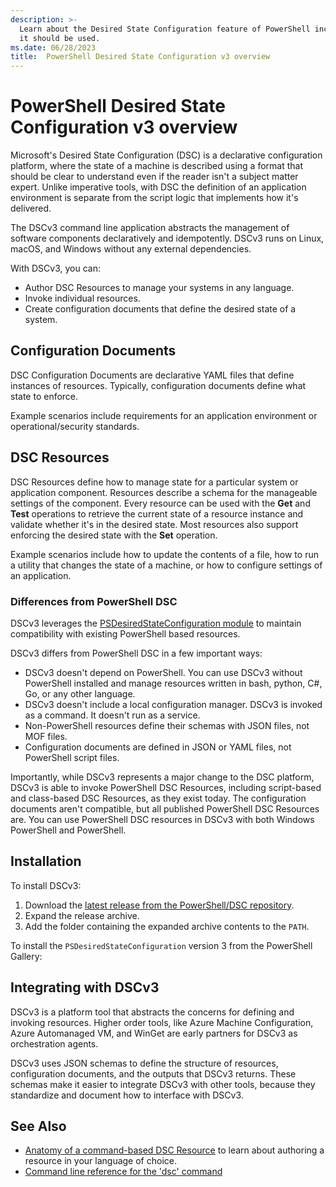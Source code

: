 ```yaml
---
description: >-
  Learn about the Desired State Configuration feature of PowerShell including the purpose and when
  it should be used.
ms.date: 06/28/2023
title:  PowerShell Desired State Configuration v3 overview
---
```


# PowerShell Desired State Configuration v3 overview

Microsoft's Desired State Configuration (DSC) is a declarative configuration platform, where the
state of a machine is described using a format that should be clear to understand even if the
reader isn't a subject matter expert. Unlike imperative tools, with DSC the definition of an
application environment is separate from the script logic that implements how it's delivered.

The DSCv3 command line application abstracts the management of software components declaratively
and idempotently. DSCv3 runs on Linux, macOS, and Windows without any external dependencies.

With DSCv3, you can:

- Author DSC Resources to manage your systems in any language.
- Invoke individual resources.
- Create configuration documents that define the desired state of a system.

## Configuration Documents

DSC Configuration Documents are declarative YAML files that define instances of resources.
Typically, configuration documents define what state to enforce.

Example scenarios include requirements for an application environment or operational/security
standards.

## DSC Resources

DSC Resources define how to manage state for a particular system or application component.
Resources describe a schema for the manageable settings of the component. Every resource can be
used with the **Get** and **Test** operations to retrieve the current state of a resource instance
and validate whether it's in the desired state. Most resources also support enforcing the desired
state with the **Set** operation.

Example scenarios include how to update the contents of a file, how to run a utility that changes
the state of a machine, or how to configure settings of an application.

### Differences from PowerShell DSC

DSCv3 leverages the [PSDesiredStateConfiguration module][00] to maintain compatibility with
existing PowerShell based resources.

DSCv3 differs from PowerShell DSC in a few important ways:

- DSCv3 doesn't depend on PowerShell. You can use DSCv3 without PowerShell installed and manage
  resources written in bash, python, C#, Go, or any other language.
- DSCv3 doesn't include a local configuration manager. DSCv3 is invoked as a command. It doesn't
  run as a service.
- Non-PowerShell resources define their schemas with JSON files, not MOF files.
- Configuration documents are defined in JSON or YAML files, not PowerShell script files.

Importantly, while DSCv3 represents a major change to the DSC platform, DSCv3 is able to invoke
PowerShell DSC Resources, including script-based and class-based DSC Resources, as they exist
today. The configuration documents aren't compatible, but all published PowerShell DSC Resources
are. You can use PowerShell DSC resources in DSCv3 with both Windows PowerShell and PowerShell.

## Installation

To install DSCv3:

1. Download the [latest release from the PowerShell/DSC repository][01].
1. Expand the release archive.
1. Add the folder containing the expanded archive contents to the `PATH`.

To install the `PSDesiredStateConfiguration` version 3 from the PowerShell Gallery:

## Integrating with DSCv3

DSCv3 is a platform tool that abstracts the concerns for defining and invoking resources. Higher
order tools, like Azure Machine Configuration, Azure Automanaged VM, and WinGet are early partners
for DSCv3 as orchestration agents.

DSCv3 uses JSON schemas to define the structure of resources, configuration documents, and the
outputs that DSCv3 returns. These schemas make it easier to integrate DSCv3 with other tools,
because they standardize and document how to interface with DSCv3.

## See Also

- [Anatomy of a command-based DSC Resource][02] to learn about authoring a resource in your
  language of choice.
- [Command line reference for the 'dsc' command][03]

<!-- link references -->
[00]: https://github.com/powershell/psdesiredstateconfiguration
[01]: https://github.com/PowerShell/DSC/releases/latest
[02]: resources/concepts/anatomy.md
[03]: reference/cli/dsc.md
